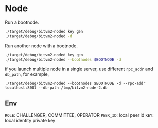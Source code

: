 # Node

Run a bootnode.
```bash
./target/debug/bitvm2-noded key gen
./target/debug/bitvm2-noded -d
```

Run another node with a bootnode.
```bash
./target/debug/bitvm2-noded key gen
./target/debug/bitvm2-noded --bootnodes $BOOTNODE -d
```

if you launch multiple node in a single server, use different `rpc_addr` and `db_path`, for example,

```
./target/debug/bitvm2-noded --bootnodes $BOOTNODE -d --rpc-addr localhost:8081 --db-path /tmp/bitvm2-node-2.db
```

## Env

`ROLE`: CHALLENGER, COMMITTEE, OPERATOR
`PEER_ID`: local peer id
`KEY`: local identity private key


